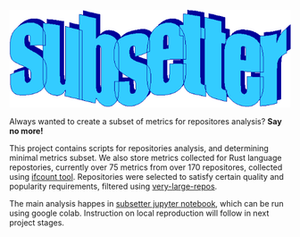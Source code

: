 ![](media/logo.gif)

Always wanted to create a subset of metrics for repositores analysis? **Say no more!**

This project contains scripts for repositories analysis, and determining minimal metrics subset.
We also store metrics collected for Rust language repostories, currently over 75 metrics from over 170 repositores, collected using [ifcount tool](https://github.com/DCNick3/ifcount). Repositories were selected to satisfy certain quality and popularity requirements, filtered using [very-large-repos](https://github.com/DCNick3/very-large-repos).

The main analysis happes in [subsetter jupyter notebook](Subsetter.ipynb), which can be run using google colab. Instruction on local reproduction will follow in next project stages.
